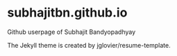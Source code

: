 subhajitbn.github.io
==================

Github userpage of Subhajit Bandyopadhyay

The Jekyll theme is created by jglovier/resume-template.
